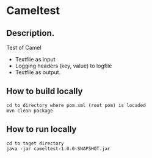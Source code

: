 # Cameltest

## Description.

Test of Camel 
* Textfile as input
* Logging headers (key, value) to logfile
* Textfile as output.

## How to build locally
```
cd to directory where pom.xml (root pom) is locaded
mvn clean package 
```

## How to run locally
```
cd to taget directory
java -jar cameltest-1.0.0-SNAPSHOT.jar
```
